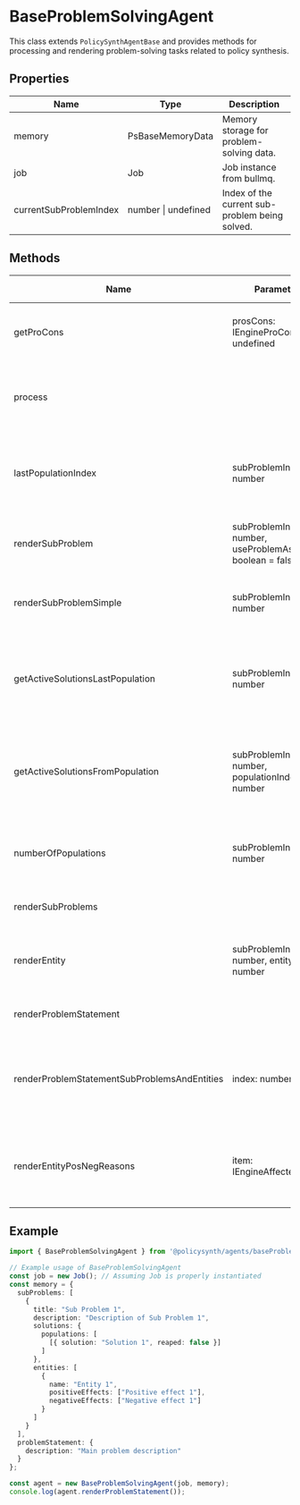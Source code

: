 # BaseProblemSolvingAgent

This class extends `PolicySynthAgentBase` and provides methods for processing and rendering problem-solving tasks related to policy synthesis.

## Properties

| Name                  | Type                        | Description                                   |
|-----------------------|-----------------------------|-----------------------------------------------|
| memory                | PsBaseMemoryData            | Memory storage for problem-solving data.      |
| job                   | Job                         | Job instance from bullmq.                     |
| currentSubProblemIndex| number \| undefined         | Index of the current sub-problem being solved.|

## Methods

| Name                                  | Parameters                                      | Return Type | Description                                                                 |
|---------------------------------------|-------------------------------------------------|-------------|-----------------------------------------------------------------------------|
| getProCons                            | prosCons: IEngineProCon[] \| undefined          | string[]    | Returns descriptions of provided pros and cons.                             |
| process                               |                                                 | Promise<void>| Processes the current job, throws if memory is not initialized.             |
| lastPopulationIndex                   | subProblemIndex: number                         | number      | Returns the index of the last population for a given sub-problem.           |
| renderSubProblem                      | subProblemIndex: number, useProblemAsHeader: boolean = false | string      | Renders a detailed view of a sub-problem.                                   |
| renderSubProblemSimple                | subProblemIndex: number                         | string      | Renders a simplified view of a sub-problem.                                 |
| getActiveSolutionsLastPopulation      | subProblemIndex: number                         | any[]       | Returns active solutions from the last population of a sub-problem.         |
| getActiveSolutionsFromPopulation      | subProblemIndex: number, populationIndex: number| any[]       | Returns active solutions from a specified population of a sub-problem.      |
| numberOfPopulations                   | subProblemIndex: number                         | number      | Returns the number of populations for a given sub-problem.                  |
| renderSubProblems                     |                                                 | string      | Renders all sub-problems.                                                   |
| renderEntity                          | subProblemIndex: number, entityIndex: number    | string      | Renders details of a specific entity within a sub-problem.                  |
| renderProblemStatement                |                                                 | string      | Renders the problem statement.                                              |
| renderProblemStatementSubProblemsAndEntities | index: number                            | string      | Renders the problem statement along with sub-problems and top entities.     |
| renderEntityPosNegReasons             | item: IEngineAffectedEntity                     | string      | Renders positive and negative effects associated with an entity.            |

## Example

```typescript
import { BaseProblemSolvingAgent } from '@policysynth/agents/baseProblemSolvingAgent.js';

// Example usage of BaseProblemSolvingAgent
const job = new Job(); // Assuming Job is properly instantiated
const memory = {
  subProblems: [
    {
      title: "Sub Problem 1",
      description: "Description of Sub Problem 1",
      solutions: {
        populations: [
          [{ solution: "Solution 1", reaped: false }]
        ]
      },
      entities: [
        {
          name: "Entity 1",
          positiveEffects: ["Positive effect 1"],
          negativeEffects: ["Negative effect 1"]
        }
      ]
    }
  ],
  problemStatement: {
    description: "Main problem description"
  }
};

const agent = new BaseProblemSolvingAgent(job, memory);
console.log(agent.renderProblemStatement());
```
